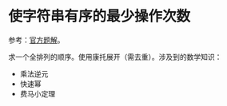 # 使字符串有序的最少操作次数

参考：[官方题解](https://leetcode-cn.com/problems/minimum-number-of-operations-to-make-string-sorted/solution/shi-zi-fu-chuan-you-xu-de-zui-shao-cao-z-qgra/)。

求一个全排列的顺序。使用康托展开（需去重）。涉及到的数学知识：

- 乘法逆元
- 快速幂
- 费马小定理
